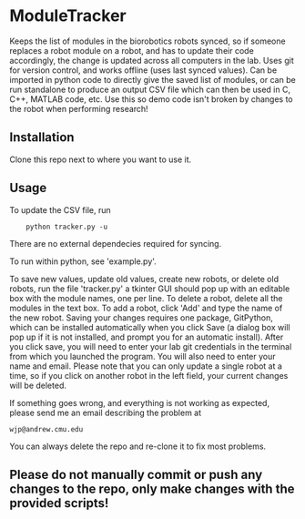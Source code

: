 # ModuleTracker
Keeps the list of modules in the biorobotics robots synced, so if someone
replaces a robot module on a robot, and has to update their code accordingly,
the change is updated across all computers in the lab. Uses git for version
control, and works offline (uses last synced values). Can be imported in python
code to directly give the saved list of modules, or can be run standalone to
produce an output CSV file which can then be used in C, C++, MATLAB code, etc.
Use this so demo code isn't broken by changes to the robot when performing
research!

## Installation
Clone this repo next to where you want to use it.

## Usage
To update the CSV file, run
```
    python tracker.py -u
```
There are no external dependecies required for syncing.

To run within python, see 'example.py'.

To save new values, update old values, create new robots, or delete old robots,
run the file 'tracker.py' a tkinter GUI should pop up with an editable box with
the module names, one per line. To delete a robot, delete all the modules in
the text box. To add a robot, click 'Add' and type the name of the new robot.
Saving your changes requires one package, GitPython, which can be installed
automatically when you click Save (a dialog box will pop up if it is not
installed, and prompt you for an automatic install). After you click save, you
will need to enter your lab git credentials in the terminal from which you
launched the program. You will also need to enter your name and email. Please
note that you can only update a single robot at a time, so if you click on
another robot in the left field, your current changes will be deleted. 

If something goes wrong, and everything is not working as expected, please send
me an email describing the problem at

    wjp@andrew.cmu.edu

You can always delete the repo and re-clone it to fix most problems.


## Please do not manually commit or push any changes to the repo, only make changes with the provided scripts!
